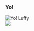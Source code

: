 ### Yo! 
![Yo! Luffy](https://gifdb.com/images/high/yo-child-luffy-r185fas1ytgepv89.gif)
</br>
![](https://komarev.com/ghpvc/?username=codingstark-dev)

